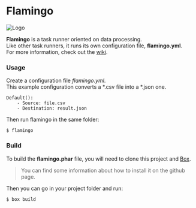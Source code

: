 # Flamingo

![Logo](https://cdn.rawgit.com/ubermanu/flamingo/master/icons/flamingo.png)

**Flamingo** is a task runner oriented on data processing.<br>
Like other task runners, it runs its own configuration file, **flamingo.yml**.<br>
For more information, check out the [wiki](https://github.com/ubermanu/flamingo/wiki).

### Usage

Create a configuration file *flamingo.yml*.<br>
This example configuration converts a \*.csv file into a \*.json one.

    Default():
        - Source: file.csv
        - Destination: result.json

Then run flamingo in the same folder:

    $ flamingo

### Build

To build the **flamingo.phar** file, you will need to clone this project and [Box](https://github.com/humbug/box).

> You can find some information about how to install it on the github page.

Then you can go in your project folder and run:

    $ box build
